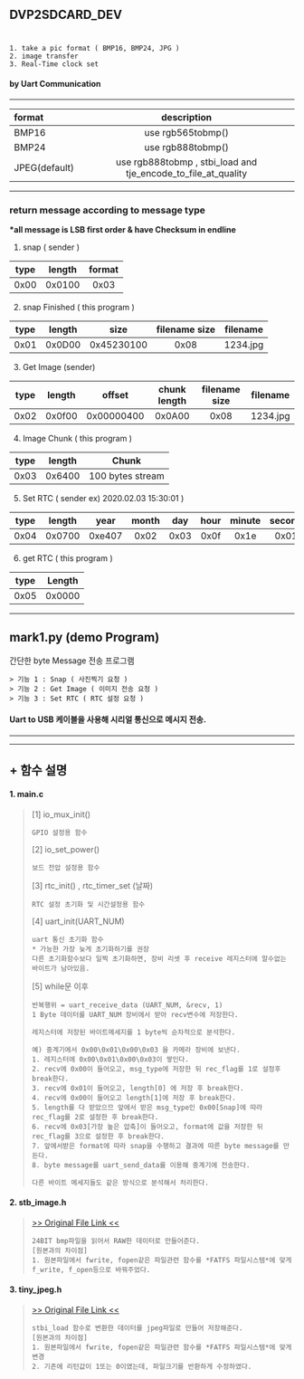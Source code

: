 DVP2SDCARD_DEV
---------------------------------------
# 
```
1. take a pic format ( BMP16, BMP24, JPG )
2. image transfer
3. Real-Time clock set 
```
#### by Uart Communication
---------------------------------------
| format| description|
|:--------|:--------:|
| BMP16 | use rgb565tobmp() |
| BMP24 | use rgb888tobmp() |
| JPEG(default) | use rgb888tobmp , stbi_load and tje_encode_to_file_at_quality|
----------------------------------------
### return message according to message type
__*all message is LSB first order & have Checksum in endline__
1. snap ( sender )

| type | length| format|
|:---:|:--:|:---:|
|0x00|0x0100|0x03|

2. snap Finished ( this program )

| type | length|size |filename size| filename|
|:---:|:--:|:--:|:---:|:---:|
|0x01|0x0D00|0x45230100|0x08|1234.jpg|

3. Get Image (sender)

| type | length| offset |chunk length| filename size| filename|
|:---:|:--:|:--:|:---:|:---:|:---:|
|0x02|0x0f00|0x00000400|0x0A00|0x08|1234.jpg|

4. Image Chunk ( this program )

| type | length| Chunk |
|:---:|:--:|:---:|
|0x03|0x6400|100 bytes stream|

5. Set RTC ( sender ex) 2020.02.03 15:30:01 )

| type | length| year | month | day | hour | minute | second |
|:---:|:--:|:--:|:---:|:---:|:---:|:---:|:---:|
|0x04|0x0700|0xe407|0x02|0x03|0x0f|0x1e|0x01|

6. get RTC ( this program )

| type | Length |
|:--:|:--:|
|0x05|0x0000|
----------------------------------------
## mark1.py (demo Program)
간단한 byte Message 전송 프로그램
```
> 기능 1 : Snap ( 사진찍기 요청 )
> 기능 2 : Get Image ( 이미지 전송 요청 )
> 기능 3 : Set RTC ( RTC 설정 요청 )
```
#### **Uart to USB 케이블을 사용해 시리얼 통신으로 메시지 전송.**
----------------------------------------
----------------------------------------
## + 함수 설명
#### **1. main.c**
> [1] io_mux_init()
> ```
> GPIO 설정용 함수
> ```
> [2] io_set_power()
> ```
> 보드 전압 설정용 함수
> ```  
> [3] rtc_init() , rtc_timer_set (날짜)
> ```
> RTC 설정 초기화 및 시간설정용 함수
> ```  
> [4] uart_init(UART_NUM)
> ```
> uart 통신 초기화 함수
> * 가능한 가장 늦게 초기화하기를 권장
> 다른 초기화함수보다 일찍 초기화하면, 장비 리셋 후 receive 레지스터에 알수없는 바이트가 남아있음.
> ```  
> [5] while문 이후
> ```
> 반복행위 = uart_receive_data (UART_NUM, &recv, 1)  
> 1 Byte 데이터를 UART_NUM 장비에서 받아 recv변수에 저장한다.
>  
> 레지스터에 저장된 바이트메세지를 1 byte씩 순차적으로 분석한다.  
> 
> 예) 중계기에서 0x00\0x01\0x00\0x03 을 카메라 장비에 보낸다.
> 1. 레지스터에 0x00\0x01\0x00\0x03이 쌓인다.  
> 2. recv에 0x00이 들어오고, msg_type에 저장한 뒤 rec_flag를 1로 설정후 break한다.
> 3. recv에 0x01이 들어오고, length[0] 에 저장 후 break한다.
> 4. recv에 0x00이 들어오고 length[1]에 저장 후 break한다.
> 5. length를 다 받았으므 앞에서 받은 msg_type인 0x00[Snap]에 따라 rec_flag를 2로 설정한 후 break한다.  
> 6. recv에 0x03[가장 높은 압축]이 들어오고, format에 값을 저장한 뒤 rec_flag를 3으로 설정한 후 break한다. 
>7. 앞에서받은 format에 따라 snap을 수행하고 결과에 따른 byte message를 만든다.
>8. byte message를 uart_send_data를 이용해 중계기에 전송한다.  
> 
> 다른 바이트 메세지들도 같은 방식으로 분석해서 처리한다.
> ```  

#### **2. stb_image.h**  
>  [>> Original File Link <<](https://github.com/nothings/stb "githublink")  
>  ```
>  24BIT bmp파일을 읽어서 RAW한 데이터로 만들어준다.
>  [원본과의 차이점]
>  1. 원본파일에서 fwrite, fopen같은 파일관련 함수를 *FATFS 파일시스템*에 맞게 f_write, f_open등으로 바꿔주었다.
>  ```

#### **3. tiny_jpeg.h**

>  [>> Original File Link <<](https://github.com/serge-rgb/TinyJPEG "githublink")  
>  ```
>  stbi_load 함수로 변환한 데이터를 jpeg파일로 만들어 저장해준다.
>  [원본과의 차이점]
>  1. 원본파일에서 fwrite, fopen같은 파일관련 함수를 *FATFS 파일시스템*에 맞게 변경
> 2. 기존에 리턴값이 1또는 0이였는데, 파일크기를 반환하게 수정하였다.
>  ```
